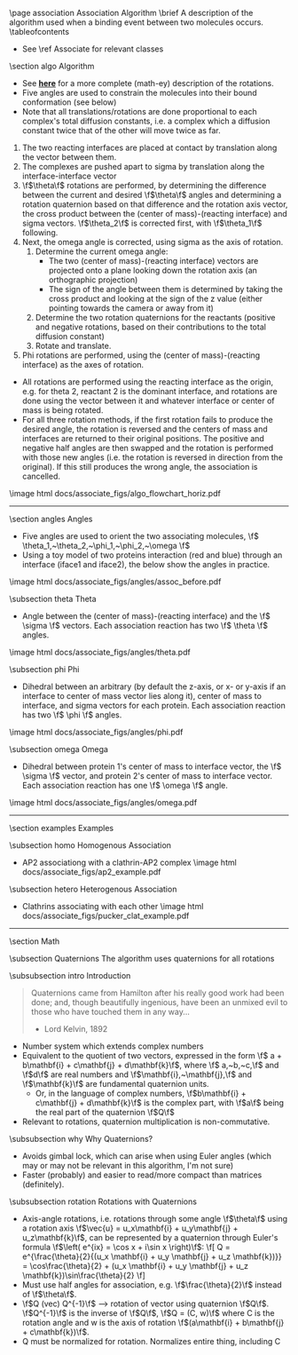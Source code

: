 \page association Association Algorithm
\brief A description of the algorithm used when a binding event between two molecules occurs.
\tableofcontents

- See \ref Associate for relevant classes

\section algo Algorithm

  - See <a href="angle_documentation.pdf"><b>here</b></a> for a more complete (math-ey) description of the rotations.
  - Five angles are used to constrain the molecules into their bound conformation (see below)
  - Note that all translations/rotations are done proportional to each complex's total diffusion constants, i.e. a complex which a diffusion constant twice that of the other will move twice as far.
  
  1. The two reacting interfaces are placed at contact by translation along the vector between them.
  2. The complexes are pushed apart to sigma by translation along the interface-interface vector
  3. \f$\theta\f$ rotations are performed, by determining the difference between the current and desired \f$\theta\f$ angles and determining a rotation quaternion based on that difference and the rotation axis vector, the cross product between the (center of mass)-(reacting interface) and sigma vectors. \f$\theta_2\f$ is corrected first, with \f$\theta_1\f$ following.
  4. Next, the omega angle is corrected, using sigma as the axis of rotation.
      1. Determine the current omega angle:
          - The two (center of mass)-(reacting interface) vectors are projected onto a plane looking down the rotation axis (an orthographic projection)
          - The sign of the angle between them is determined by taking the cross product and looking at the sign of the z value (either pointing towards the camera or away from it)
      2. Determine the two rotation quaternions for the reactants (positive and negative rotations, based on their contributions to the total diffusion constant)
      3. Rotate and translate.
  5. Phi rotations are performed, using the (center of mass)-(reacting interface) as the axes of rotation.

  - All rotations are performed using the reacting interface as the origin, e.g. for theta 2, reactant 2 is the dominant interface, and rotations are done using the vector between it and whatever interface or center of mass is being rotated.
  - For all three rotation methods, if the first rotation fails to produce the desired angle, the rotation is reversed and the centers of mass and interfaces are returned to their original positions. The positive and negative half angles are then swapped and the rotation is performed with those new angles (i.e. the rotation is reversed in direction from the original). If this still produces the wrong angle, the association is cancelled. 

\image html docs/associate_figs/algo_flowchart_horiz.pdf

---

\section angles Angles

  - Five angles are used to orient the two associating molecules, \f$ \theta_1,~\theta_2,~\phi_1,~\phi_2,~\omega \f$
  - Using a toy model of two proteins interaction (red and blue) through an interface (iface1 and iface2), the below show the angles in practice.

\image html docs/associate_figs/angles/assoc_before.pdf

\subsection theta Theta

  - Angle between the (center of mass)-(reacting interface) and the \f$ \sigma \f$ vectors. Each association reaction has two \f$ \theta \f$ angles.

\image html docs/associate_figs/angles/theta.pdf

\subsection phi Phi

  - Dihedral between an arbitrary (by default the z-axis, or x- or y-axis if an interface to center of mass vector lies along it), center of mass to interface, and sigma vectors for each protein. Each association reaction has two \f$ \phi \f$ angles.

\image html docs/associate_figs/angles/phi.pdf

\subsection omega Omega

  - Dihedral between protein 1's center of mass to interface vector, the \f$ \sigma \f$ vector, and protein 2's center of mass to interface vector. Each association reaction has one \f$ \omega \f$ angle.

\image html docs/associate_figs/angles/omega.pdf

---

\section examples Examples

\subsection homo Homogenous Association

  - AP2 associationg with a clathrin-AP2 complex
\image html docs/associate_figs/ap2_example.pdf

\subsection hetero Heterogenous Association

  - Clathrins associating with each other
\image html docs/associate_figs/pucker_clat_example.pdf

---

\section Math

\subsection Quaternions
The algorithm uses quaternions for all rotations

\subsubsection intro Introduction
  > Quaternions came from Hamilton after his really good work had been done; and, though beautifully ingenious, have been an unmixed evil to those who have touched them in any way...
  > - Lord Kelvin, 1892

  - Number system which extends complex numbers
  - Equivalent to the quotient of two vectors, expressed in the form \f$ a + b\mathbf{i} + c\mathbf{j} + d\mathbf{k}\f$, where \f$ a,~b,~c,\f$ and \f$d\f$ are real numbers and \f$\mathbf{i},~\mathbf{j},\f$ and \f$\mathbf{k}\f$ are fundamental quaternion units.
    - Or, in the language of complex numbers, \f$b\mathbf{i} + c\mathbf{j} + d\mathbf{k}\f$ is the complex part, with \f$a\f$ being the real part of the quaternion \f$Q\f$
  - Relevant to rotations, quaternion multiplication is non-commutative.

\subsubsection why Why Quaternions?
  - Avoids gimbal lock, which can arise when using Euler angles (which may or may not be relevant in this algorithm, I'm not sure)
  - Faster (probably) and easier to read/more compact than matrices (definitely).

\subsubsection rotation Rotations with Quaternions
  - Axis-angle rotations, i.e. rotations through some angle \f$\theta\f$ using a rotation axis \f$\vec{u} = u_x\mathbf{i} + u_y\mathbf{j} + u_z\mathbf{k}\f$, can be represented by a quaternion through Euler's formula \f$\left( e^{ix} = \cos x + i\sin x \right)\f$:
    \f[
      Q = e^{\frac{\theta}{2}{(u_x \mathbf{i} + u_y \mathbf{j} + u_z \mathbf{k})}} = \cos\frac{\theta}{2} + (u_x \mathbf{i} + u_y \mathbf{j} + u_z \mathbf{k})\sin\frac{\theta}{2}
    \f]
  - Must use half angles for association, e.g. \f$\frac{\theta}{2}\f$ instead of \f$\theta\f$.
  - \f$Q (vec) Q^{-1}\f$ --> rotation of vector using quaternion \f$Q\f$. \f$Q^{-1}\f$ is the inverse of \f$Q\f$,
    \f$Q = (C, w)\f$ where C is the rotation angle and w is the axis of rotation \f$(a\mathbf{i} + b\mathbf{j} + c\mathbf{k})\f$.
  - Q must be normalized for rotation. Normalizes entire thing, including C
